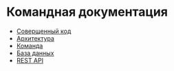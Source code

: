 Командная документация
===

* [Соверщенный код](clean-code/README.md)
* [Архитектура](architecture/README.md)
* [Команда](team/README.md)
* [База данных](db/README.md)
* [REST API](rest-api/README.md)
